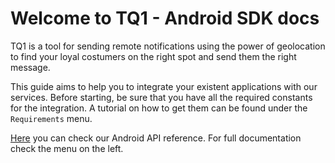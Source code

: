 # Welcome to TQ1 - Android SDK docs

TQ1 is a tool for sending remote notifications using the power of geolocation to find your loyal costumers on the right spot and send them the right message.

This guide aims to help you to integrate your existent applications with our services. Before starting, be sure that you have all the required constants for the integration. A tutorial on how to get them can be found under the `Requirements` menu.

[Here](http://tq1.github.io/br-tq1-sdk-android/) you can check our Android API reference.
For full documentation check the menu on the left.